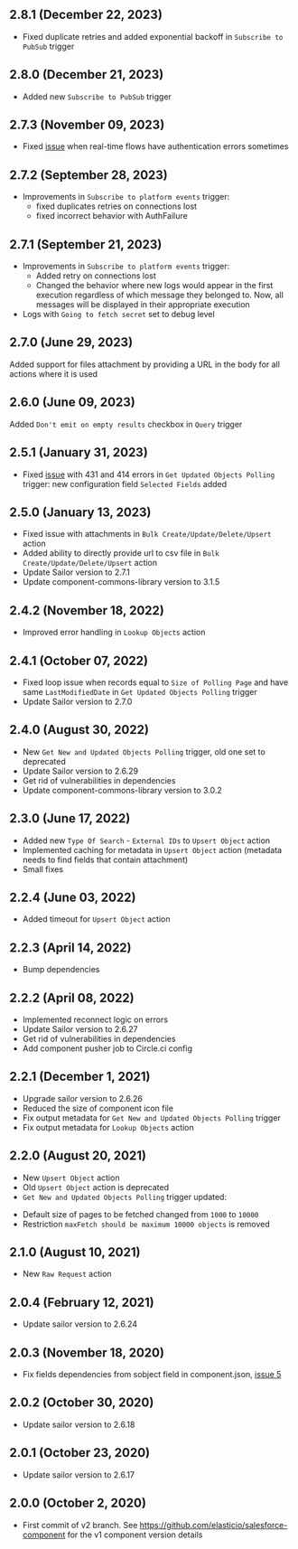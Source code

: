 ## 2.8.1 (December 22, 2023)
* Fixed duplicate retries and added exponential backoff in `Subscribe to PubSub` trigger

## 2.8.0 (December 21, 2023)
* Added new `Subscribe to PubSub` trigger

## 2.7.3 (November 09, 2023)
* Fixed [issue](https://github.com/elasticio/salesforce-component-v2/issues/72) when real-time flows have authentication errors sometimes

## 2.7.2 (September 28, 2023)
* Improvements in `Subscribe to platform events` trigger:
  * fixed duplicates retries on connections lost
  * fixed incorrect behavior with AuthFailure

## 2.7.1 (September 21, 2023)
* Improvements in `Subscribe to platform events` trigger:
  * Added retry on connections lost
  * Changed the behavior where new logs would appear in the first execution regardless of which message they belonged to. Now, all messages will be displayed in their appropriate execution
* Logs with `Going to fetch secret` set to debug level

## 2.7.0 (June 29, 2023)
Added support for  files attachment by providing a URL in the body for all actions where it is used

## 2.6.0 (June 09, 2023)
Added `Don't emit on empty results` checkbox in `Query` trigger

## 2.5.1 (January 31, 2023)
* Fixed [issue](https://github.com/elasticio/salesforce-component-v2/issues/59) with 431 and 414 errors in `Get Updated Objects Polling` trigger: new configuration field `Selected Fields` added

## 2.5.0 (January 13, 2023)
* Fixed issue with attachments in `Bulk Create/Update/Delete/Upsert` action
* Added ability to directly provide url to csv file in `Bulk Create/Update/Delete/Upsert` action
* Update Sailor version to 2.7.1
* Update component-commons-library version to 3.1.5

## 2.4.2 (November 18, 2022)
* Improved error handling in `Lookup Objects` action

## 2.4.1 (October 07, 2022)
* Fixed loop issue when records equal to `Size of Polling Page` and have same `LastModifiedDate` in `Get Updated Objects Polling` trigger
* Update Sailor version to 2.7.0

## 2.4.0 (August 30, 2022)
* New `Get New and Updated Objects Polling` trigger, old one set to deprecated
* Update Sailor version to 2.6.29
* Get rid of vulnerabilities in dependencies
* Update component-commons-library version to 3.0.2

## 2.3.0 (June 17, 2022)
* Added new `Type Of Search` - `External IDs` to `Upsert Object` action
* Implemented caching for metadata in `Upsert Object` action (metadata needs to find fields that contain attachment)
* Small fixes

## 2.2.4 (June 03, 2022)
* Added timeout for `Upsert Object` action

## 2.2.3 (April 14, 2022)
* Bump dependencies

## 2.2.2 (April 08, 2022)
* Implemented reconnect logic on errors
* Update Sailor version to 2.6.27
* Get rid of vulnerabilities in dependencies
* Add component pusher job to Circle.ci config


## 2.2.1 (December 1, 2021)

* Upgrade sailor version to 2.6.26
* Reduced the size of component icon file
* Fix output metadata for `Get New and Updated Objects Polling` trigger
* Fix output metadata for `Lookup Objects` action

## 2.2.0 (August 20, 2021)

* New `Upsert Object` action
* Old `Upsert Object` action is deprecated
* `Get New and Updated Objects Polling` trigger updated:
 - Default size of pages to be fetched changed from `1000` to `10000`
 - Restriction `maxFetch should be maximum 10000 objects` is removed

## 2.1.0 (August 10, 2021)

* New `Raw Request` action

## 2.0.4 (February 12, 2021)

* Update sailor version to 2.6.24

## 2.0.3 (November 18, 2020)

* Fix fields dependencies from sobject field in component.json, [issue 5](https://github.com/elasticio/salesforce-component-v2/issues/5)

## 2.0.2 (October 30, 2020)

* Update sailor version to 2.6.18

## 2.0.1 (October 23, 2020)

* Update sailor version to 2.6.17

## 2.0.0 (October 2, 2020)

* First commit of v2 branch. See https://github.com/elasticio/salesforce-component for the v1 component version details
